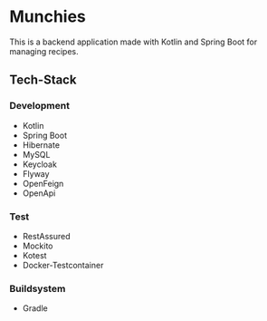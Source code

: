 # Munchies

This is a backend application made with Kotlin and Spring Boot for managing recipes.

## Tech-Stack

### Development
- Kotlin
- Spring Boot
- Hibernate
- MySQL
- Keycloak
- Flyway
- OpenFeign
- OpenApi

### Test
- RestAssured
- Mockito
- Kotest
- Docker-Testcontainer

### Buildsystem
- Gradle
